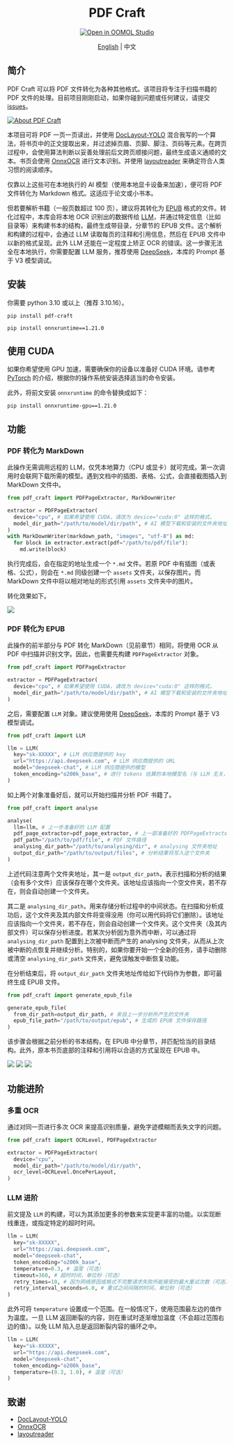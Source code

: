 <div align=center>
  <h1>PDF Craft</h1>
  <p><a href="https://hub.oomol.com/package/pdf-craft-starter?open=true" target="_blank"><img src="https://static.oomol.com/assets/button.svg" alt="Open in OOMOL Studio" /></a></p>
  <p><a href="./README.md">English</a> | 中文</p>
</div>


## 简介

PDF Craft 可以将 PDF 文件转化为各种其他格式。该项目将专注于扫描书籍的 PDF 文件的处理。目前项目刚刚启动，如果你碰到问题或任何建议，请提交 [issues](https://github.com/oomol-lab/pdf-craft/issues)。

[![About PDF Craft](./docs/images/youtube.png)](https://www.youtube.com/watch?v=EpaLC71gPpM)

本项目可将 PDF 一页一页读出，并使用 [DocLayout-YOLO](https://github.com/opendatalab/DocLayout-YOLO) 混合我写的一个算法，将书页中的正文提取出来，并过滤掉页眉、页脚、脚注、页码等元素。在跨页过程中，会使用算法判断以妥善处理前后文跨页顺接问题，最终生成语义通顺的文本。书页会使用 [OnnxOCR](https://github.com/jingsongliujing/OnnxOCR) 进行文本识别。并使用 [layoutreader](https://github.com/ppaanngggg/layoutreader) 来确定符合人类习惯的阅读顺序。

仅靠以上这些可在本地执行的 AI 模型（使用本地显卡设备来加速），便可将 PDF 文件转化为 Markdown 格式。这适应于论文或小书本。

但若要解析书籍（一般页数超过 100 页），建议将其转化为 [EPUB](https://en.wikipedia.org/wiki/EPUB) 格式的文件。转化过程中，本库会将本地 OCR 识别出的数据传给 [LLM](https://en.wikipedia.org/wiki/Large_language_model)，并通过特定信息（比如目录等）来构建书本的结构，最终生成带目录，分章节的 EPUB 文件。这个解析和构建的过程中，会通过 LLM 读取每页的注释和引用信息，然后在 EPUB 文件中以新的格式呈现。此外 LLM 还能在一定程度上矫正 OCR 的错误。这一步骤无法全在本地执行，你需要配置 LLM 服务，推荐使用 [DeepSeek](https://www.deepseek.com/)，本库的 Prompt 基于 V3 模型调试。

## 安装

你需要 python 3.10 或以上（推荐 3.10.16）。

```shell
pip install pdf-craft
```
```shell
pip install onnxruntime==1.21.0
```

## 使用 CUDA

如果你希望使用 GPU 加速，需要确保你的设备以准备好 CUDA 环境。请参考 [PyTorch](https://pytorch.org/get-started/locally/) 的介绍，根据你的操作系统安装选择适当的命令安装。

此外，将前文安装 `onnxruntime` 的命令替换成如下：

```shell
pip install onnxruntime-gpu==1.21.0
```

## 功能

### PDF 转化为 MarkDown

此操作无需调用远程的 LLM，仅凭本地算力（CPU 或显卡）就可完成。第一次调用时会联网下载所需的模型。遇到文档中的插图、表格、公式，会直接截图插入到 MarkDown 文件中。

```python
from pdf_craft import PDFPageExtractor, MarkDownWriter

extractor = PDFPageExtractor(
  device="cpu", # 如果希望使用 CUDA，请改为 device="cuda:0" 这样的格式。
  model_dir_path="/path/to/model/dir/path", # AI 模型下载和安装的文件夹地址
)
with MarkDownWriter(markdown_path, "images", "utf-8") as md:
  for block in extractor.extract(pdf="/path/to/pdf/file"):
    md.write(block)
```

执行完成后，会在指定的地址生成一个 `*.md` 文件。若原 PDF 中有插图（或表格、公式），则会在 `*.md` 同级创建一个 `assets` 文件夹，以保存图片。而 MarkDown 文件中将以相对地址的形式引用 `assets` 文件夹中的图片。

转化效果如下。

![](docs/images/pdf2md-cn.png)

### PDF 转化为 EPUB

此操作的前半部分与 PDF 转化 MarkDown（见前章节）相同，将使用 OCR 从 PDF 中扫描并识别文字。因此，也需要先构建 `PDFPageExtractor` 对象。

```python
from pdf_craft import PDFPageExtractor

extractor = PDFPageExtractor(
  device="cpu", # 如果希望使用 CUDA，请改为 device="cuda:0" 这样的格式。
  model_dir_path="/path/to/model/dir/path", # AI 模型下载和安装的文件夹地址
)
```

之后，需要配置 `LLM` 对象。建议使用使用 [DeepSeek](https://www.deepseek.com/)，本库的 Prompt 基于 V3 模型调试。

```python
from pdf_craft import LLM

llm = LLM(
  key="sk-XXXXX", # LLM 供应商提供的 key
  url="https://api.deepseek.com", # LLM 供应商提供的 URL
  model="deepseek-chat", # LLM 供应商提供的模型
  token_encoding="o200k_base", # 进行 tokens 估算的本地模型名（与 LLM 无关，若不关心就保留 "o200k_base"）
)
```

如上两个对象准备好后，就可以开始扫描并分析 PDF 书籍了。

```python
from pdf_craft import analyse

analyse(
  llm=llm, # 上一步准备好的 LLM 配置
  pdf_page_extractor=pdf_page_extractor, # 上一部准备好的 PDFPageExtractor 对象
  pdf_path="/path/to/pdf/file", # PDF 文件路径
  analysing_dir_path="/path/to/analysing/dir", # analysing 文件夹地址
  output_dir_path="/path/to/output/files", # 分析结果将写入这个文件夹
)
```

上述代码注意两个文件夹地址，其一是 `output_dir_path`，表示扫描和分析的结果（会有多个文件）应该保存在哪个文件夹。该地址应该指向一个空文件夹，若不存在，则会自动创建一个文件夹。

其二是 `analysing_dir_path`，用来存储分析过程中的中间状态。在扫描和分析成功后，这个文件夹及其内部文件将变得没用（你可以用代码将它们删除）。该地址应该指向一个文件夹，若不存在，则会自动创建一个文件夹。这个文件夹（及其内部文件）可以保存分析进度。若某次分析因为意外而中断，可以通过将 `analysing_dir_path` 配置到上次被中断而产生的 analysing 文件夹，从而从上次被中断的点恢复并继续分析。特别的，如果你要开始一个全新的任务，请手动删除或清空 `analysing_dir_path` 文件夹，避免误触发中断恢复功能。

在分析结束后，将 `output_dir_path` 文件夹地址传给如下代码作为参数，即可最终生成 EPUB 文件。

```python
from pdf_craft import generate_epub_file

generate_epub_file(
  from_dir_path=output_dir_path, # 来自上一步分析所产生的文件夹
  epub_file_path="/path/to/output/epub", # 生成的 EPUB 文件保存路径
)
```

该步骤会根据之前分析的书本结构，在 EPUB 中分章节，并匹配恰当的目录结构。此外，原本书页底部的注释和引用将以合适的方式呈现在 EPUB 中。

![](docs/images/pdf2epub-cn.png)
![](docs/images/epub-tox-cn.png)
![](docs/images/epub-citations-cn.png)

## 功能进阶

### 多重 OCR

通过对同一页进行多次 OCR 来提高识别质量，避免字迹模糊而丢失文字的问题。

```python
from pdf_craft import OCRLevel, PDFPageExtractor

extractor = PDFPageExtractor(
  device="cpu",
  model_dir_path="/path/to/model/dir/path",
  ocr_level=OCRLevel.OncePerLayout,
)
```

### LLM 进阶

前文提及 `LLM` 的构建，可以为其添加更多的参数来实现更丰富的功能。以实现断线重连，或指定特定的超时时间。

```python
llm = LLM(
  key="sk-XXXXX",
  url="https://api.deepseek.com",
  model="deepseek-chat",
  token_encoding="o200k_base",
  temperature=0.3, # 温度（可选）
  timeout=360, # 超时时间，单位秒（可选）
  retry_times=10, # 因为网络原因或格式不完整请求失败所能接受的最大重试次数（可选）
  retry_interval_seconds=6.0, # 重试之间间隔的时间，单位秒（可选）
)
```

此外可将 `temperature` 设置成一个范围。在一般情况下，使用范围最左边的值作为温度。一旦 LLM 返回断裂的内容，则在重试时逐渐增加温度（不会超过范围右边的值）。以免 LLM 陷入总是返回断裂内容的循环之中。

```python
llm = LLM(
  key="sk-XXXXX",
  url="https://api.deepseek.com",
  model="deepseek-chat",
  token_encoding="o200k_base",
  temperature=(0.3, 1.0), # 温度（可选）
)
```

## 致谢

- [DocLayout-YOLO](https://github.com/opendatalab/DocLayout-YOLO)
- [OnnxOCR](https://github.com/jingsongliujing/OnnxOCR)
- [layoutreader](https://github.com/ppaanngggg/layoutreader)
